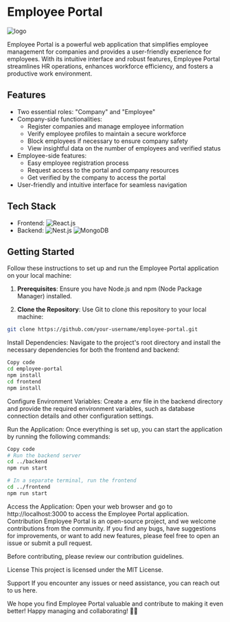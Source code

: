# Employee Portal

![logo](https://github.com/ritesh-7299/employee-portal/assets/99594669/76c398f6-a490-4804-86ab-c750bcf0a8f7)


Employee Portal is a powerful web application that simplifies employee management for companies and provides a user-friendly experience for employees. With its intuitive interface and robust features, Employee Portal streamlines HR operations, enhances workforce efficiency, and fosters a productive work environment.

## Features

- Two essential roles: "Company" and "Employee"
- Company-side functionalities:
  - Register companies and manage employee information
  - Verify employee profiles to maintain a secure workforce
  - Block employees if necessary to ensure company safety
  - View insightful data on the number of employees and verified status
- Employee-side features:
  - Easy employee registration process
  - Request access to the portal and company resources
  - Get verified by the company to access the portal
- User-friendly and intuitive interface for seamless navigation

## Tech Stack

- Frontend: ![React.js](https://img.shields.io/badge/Frontend-React.js-61DAFB?style=flat-square&logo=React&logoColor=white&labelColor=20232A)
- Backend: ![Nest.js](https://img.shields.io/badge/Backend-Nest.js-E0234E?style=flat-square&logo=NestJS&logoColor=white&labelColor=20232A) ![MongoDB](https://img.shields.io/badge/Database-MongoDB-47A248?style=flat-square&logo=MongoDB&logoColor=white&labelColor=20232A)

## Getting Started

Follow these instructions to set up and run the Employee Portal application on your local machine:

1. **Prerequisites**: Ensure you have Node.js and npm (Node Package Manager) installed.

2. **Clone the Repository**: Use Git to clone this repository to your local machine:

```bash
git clone https://github.com/your-username/employee-portal.git
```

Install Dependencies: Navigate to the project's root directory and install the necessary dependencies for both the frontend and backend:
```bash
Copy code
cd employee-portal
npm install
cd frontend
npm install
```
Configure Environment Variables: Create a .env file in the backend directory and provide the required environment variables, such as database connection details and other configuration settings.

Run the Application: Once everything is set up, you can start the application by running the following commands:

```bash
Copy code
# Run the backend server
cd ../backend
npm run start

# In a separate terminal, run the frontend
cd ../frontend
npm run start
```
Access the Application: Open your web browser and go to http://localhost:3000 to access the Employee Portal application.
Contribution
Employee Portal is an open-source project, and we welcome contributions from the community. If you find any bugs, have suggestions for improvements, or want to add new features, please feel free to open an issue or submit a pull request.

Before contributing, please review our contribution guidelines.

License
This project is licensed under the MIT License.

Support
If you encounter any issues or need assistance, you can reach out to us here.

We hope you find Employee Portal valuable and contribute to making it even better! Happy managing and collaborating! 🚀🌟

